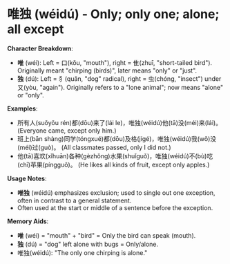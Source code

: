 # **唯独 (wéidú) - Only; only one; alone; all except**

**Character Breakdown**:  
- **唯** (wéi): Left = 口(kǒu, "mouth"), right = 隹(zhuī, "short-tailed bird"). Originally meant "chirping (birds)", later means "only" or "just".  
- **独** (dú): Left = 犭(quǎn, "dog" radical), right = 虫(chóng, "insect") under 又(yòu, "again"). Originally refers to a "lone animal"; now means "alone" or "only".

**Examples**:  
- 所有人(suǒyǒu rén)都(dōu)来了(lái le)，唯独(wéidú)他(tā)没(méi)来(lái)。 (Everyone came, except only him.)  
- 班上(bān shàng)同学(tóngxué)都(dōu)及格(jígé)，唯独(wéidú)我(wǒ)没(méi)过(guò)。 (All classmates passed, only I did not.)  
- 他(tā)喜欢(xǐhuān)各种(gèzhǒng)水果(shuǐguǒ)，唯独(wéidú)不(bù)吃(chī)苹果(píngguǒ)。 (He likes all kinds of fruit, except only apples.)

**Usage Notes**:  
- **唯独** (wéidú) emphasizes exclusion; used to single out one exception, often in contrast to a general statement.  
- Often used at the start or middle of a sentence before the exception.

**Memory Aids**:  
- **唯** (wéi) = "mouth" + "bird" = Only the bird can speak (mouth).  
- **独** (dú) = "dog" left alone with bugs = Only/alone.  
- 唯独(wéidú): "The only one chirping is alone."